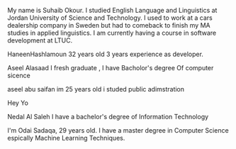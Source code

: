 
My name is Suhaib Okour. I studied English Language and Linguistics at Jordan University of Science and Technology. I used to work at a cars dealership company in Sweden but had to comeback to finish my MA studies in applied linguistics. I am currently having a course in software development at LTUC.

HaneenHashlamoun 32 years old 3 years experience as developer.

Aseel Alasaad I fresh graduate , I have Bacholor's degree Of computer sicence 

aseel abu saifan im 25 years old   i studed public adimstration 

Hey Yo

Nedal Al Saleh I have a bachelor's degree of Information Technology

I'm Odai Sadaqa, 29 years old. I have a master degree in Computer Science espically Machine Learning Techniques.

